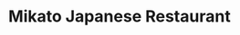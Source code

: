 ---
layout: place
title: "Mikato Japanese Restaurant"
permalink: /alabama/gulf-shores/mikato-japanese-restaurant.html
stateAbbr: AL
stateName: Alabama
cityName: Gulf Shores
seo:
  name: "Mikato Japanese Restaurant"
  type: Restaurant
  links: http://mikatojapanese.com/
description: "Spacious, contemporary Japanese choice for hibachi-cooked fare, creative sushi rolls & cocktails. Mikato Japanese Restaurant serves delicious sushi in Gulf Shores, Alabama. Try fresh Japanese dishes for a great dining experience. Available for takeout, lunch, and dinner."
place_id: ChIJt5WsAUQFmogR-4RcQYxem7o
photos:
  - name: >-
      places/ChIJt5WsAUQFmogR-4RcQYxem7o/photos/AeeoHcJVhgYFmL2tGXGTTCzd2eO1SqKiv1Kpz9jAUqiXl2tTYGmdlHeMKCmo5Bf5masq09eytLJ5CX571NFFgasmS6Vo-VTmprMPTXAAewVO15rbt5dAnjyVQkvNEMLl7qazpmDpprKhkGb8LpdwK9kT6LJvLYP-NhK0xXelJHi8EHbGPbfr85TEwOMX5N-RCw9iPc4LqVwvSI2poOvE9pWZL5_GonoWPCVWO0lH65fUIOHJhldlP0L5UDQOuoIPQiLgfPVIz4I49yuXZiPkHR30DosSLGHYimih2dGM9s75mksBPVXN4WhEuo12V2LDYgNKfHygu4dA2XW2yRtY9GfBFxO3xZzkyCbEOJThbkbqqXp87-4Yhn3j5d15hccIxaBCjlF0wNUbrGqmpEf0mddNHVXYbFf1eppd94v-Yq8Cpl4
    widthPx: 4032
    heightPx: 2268
    authorAttributions:
      - displayName: Kevin H. Nguyen
        uri: https://maps.google.com/maps/contrib/116234507640906992056
        photoUri: >-
          https://lh3.googleusercontent.com/a/ACg8ocJNgoMXEQgqDlmdLvMPq_Auem4eUd98kW7O1QTVOL04pRYFHA=s100-p-k-no-mo
    flagContentUri: >-
      https://www.google.com/local/imagery/report/?cb_client=maps_api_places.places_api&image_key=!1e10!2sCIHM0ogKEICAgIDR5IGlag&hl=en-US
    googleMapsUri: >-
      https://www.google.com/maps/place//data=!3m4!1e2!3m2!1sCIHM0ogKEICAgIDR5IGlag!2e10!4m2!3m1!1s0x889a054401ac95b7:0xba9b5e8c415c84fb
  - name: >-
      places/ChIJt5WsAUQFmogR-4RcQYxem7o/photos/AeeoHcIqC6DkLpoWJRcliP8pBJAzLG2giai79EJRv_aDg-_B--XHd5qTI990wcFazMix8JOtrUvj-PIzK0u9BFJ5VD3QmERNwknuzLtDaw_pnypJROPAz8Xnqyb-uYZCoqLGBQjjkVHlz9mKHIQebZ3NRVaVtl_nUD-XBSZagAyzXlQumJ87g9oAkqKx2v4bFgyef0X8UgmNqkB-Y7ncsx0w9cL-D4cMlDwKgUekGcfc0XLxjKfqGtChtFTu69UG_u4nFHLCh73WOwaQIucWLRluyPHAIs2FBfZ2cYnPvVLdn1Jm3GNQg0KKOTaEC3HK4nM2k0eNEffcgWsReyEktkiMXxzB9u0O7CaMMt-UmJFYve_RnJ3QKhdNQ0h2Gxr6ncmt1-pBkKedZ3ay3ldiR8PUOGenRsbZRcBkXKjJEYl-zZVoJqpq
    widthPx: 3000
    heightPx: 4000
    authorAttributions:
      - displayName: Zonie Thompson
        uri: https://maps.google.com/maps/contrib/108985609677411160390
        photoUri: >-
          https://lh3.googleusercontent.com/a-/ALV-UjUl4o6j6v53oMpM8ySZzXPgvK4iamx-JuxMzJRMVX7aYZ6Twl9Mfg=s100-p-k-no-mo
    flagContentUri: >-
      https://www.google.com/local/imagery/report/?cb_client=maps_api_places.places_api&image_key=!1e10!2sCIHM0ogKEICAgIDp0Of2jAE&hl=en-US
    googleMapsUri: >-
      https://www.google.com/maps/place//data=!3m4!1e2!3m2!1sCIHM0ogKEICAgIDp0Of2jAE!2e10!4m2!3m1!1s0x889a054401ac95b7:0xba9b5e8c415c84fb
  - name: >-
      places/ChIJt5WsAUQFmogR-4RcQYxem7o/photos/AeeoHcL56xlC8EeEbOO2-B1QPv8VMEtU7QCXN-vCBgcJ9ASzb4hyNbmnDnOEG8RUeFR9TWl1mXM94vj8kYmthPbV9QE3XGDfQBP1XYZelBoC7BtgvXH85dJ1n7SFZsS0ZWCGtnx9EljO9-_j00KN7woAOeoZBxBFkNmt4phDyBmbD4RYSIBls0uvRJsNnD9sOMSlZ8rgNl_Obs9nbiR6nlnz9anjIDsTV77dZb0V9lMbJqGQ85afdtg1Wn4Qg3H6kjalj7oB13HqwRx_Z6RjdqxyDf9SbCNAd1rMOI36VIt8LrLOQw
    widthPx: 700
    heightPx: 467
    authorAttributions:
      - displayName: Mikato Japanese Restaurant
        uri: https://maps.google.com/maps/contrib/107461234760102167988
        photoUri: >-
          https://lh3.googleusercontent.com/a/ACg8ocJR-3_FMOJX7UseaDJMrhJr0rzOQvLblxkOKITGTk-2oyzBoA=s100-p-k-no-mo
    flagContentUri: >-
      https://www.google.com/local/imagery/report/?cb_client=maps_api_places.places_api&image_key=!1e10!2sAF1QipOS33hOkniwgHTeCFwUq_9zCig6wUj7omHGu6SG&hl=en-US
    googleMapsUri: >-
      https://www.google.com/maps/place//data=!3m4!1e2!3m2!1sAF1QipOS33hOkniwgHTeCFwUq_9zCig6wUj7omHGu6SG!2e10!4m2!3m1!1s0x889a054401ac95b7:0xba9b5e8c415c84fb
  - name: >-
      places/ChIJt5WsAUQFmogR-4RcQYxem7o/photos/AeeoHcJWzXOJhSqiVaX50LNf_JArBKG6CPsQpINyPfJFPl_NAIJCp39j5W3DlP-2RyP49_vT6jGbL9mUrgkHTHeLG98Ozj2JqxJY6prlDU0xERjZ-1nxZegfRPbS9JgPppELdA6Eilbf-TM1M43nBVhSdfsPiZDA8EfUCgHAJAxLxSb9Z-bG3u0h6HNvFsMCijHZ-r15Wikv9AsrT3WCRnR7BtZB2_O0bXhcS8OeMQ7Coeu8ELA46wm8jtX-3b4369FvVBXR9JMRFXvKCs0AQSo928E4CVS-FDKPvHmeIn17EPhvwiNmrBUzPwSbOlkTCnhWcdXrQfnNT8ZND-trLzeHRxCG471BESSrjEugUkIjHUN5lo5IW9m9qEy5M1Wkph-uyZ3454WHfIFG1PaMo52sWndqFs0F6SU9TgeQnlrPbwtSsQ63
    widthPx: 4000
    heightPx: 3000
    authorAttributions:
      - displayName: Marsha Lawson
        uri: https://maps.google.com/maps/contrib/107304810377514480872
        photoUri: >-
          https://lh3.googleusercontent.com/a-/ALV-UjXiFBTNha2bL2dE7uYYKKGE703hIm6GQ7mcXsWm_oldWSB35s0zMA=s100-p-k-no-mo
    flagContentUri: >-
      https://www.google.com/local/imagery/report/?cb_client=maps_api_places.places_api&image_key=!1e10!2sCIHM0ogKEICAgIDOyb-31gE&hl=en-US
    googleMapsUri: >-
      https://www.google.com/maps/place//data=!3m4!1e2!3m2!1sCIHM0ogKEICAgIDOyb-31gE!2e10!4m2!3m1!1s0x889a054401ac95b7:0xba9b5e8c415c84fb
  - name: >-
      places/ChIJt5WsAUQFmogR-4RcQYxem7o/photos/AeeoHcJdxAgeuzEe-jcs9c77O_-MFXGJLxgFybDNaEIyfTGOUCmwHW6salH4c6H3Z-bkR0T0750MxMDC2cT683jcxzZLf_SGdIndr2RIbs7XA5f1HKqXYxsoEx-KBXnSnB8lxzJqCdVOQKCBOvNI-aCRMmA4ddddk7TvFt1n7Kl7q0a_9qy8FTUdx4zILXHAnwEIarxSNs1xIJvhSp7RkqJFlatlPQG7zCUw2R0sl5eauW7WP2CvA-Srw7FqNoVy_58Vd7CKI3E-mA84s3Yv2vWu3DaqWahTeupOIsGuAm4zutFf_M5zvp4wu67djRS5rJ6NjgKhGW00E7VWYG18kMqQAx6-JTeoEtAmf_whDEzjpmv3AoPK_2JlSKmM_klPd3YeCudIDnbv3vhiiWUwoRcO251dtJW41RJCm4ae0k4umf4
    widthPx: 2992
    heightPx: 2992
    authorAttributions:
      - displayName: Daniel Munger
        uri: https://maps.google.com/maps/contrib/117905111122804808628
        photoUri: >-
          https://lh3.googleusercontent.com/a/ACg8ocI2YvQF-JiizfGzGItfWqeHNIrJC_JPGzuLGDEVlP3N7wtpGA=s100-p-k-no-mo
    flagContentUri: >-
      https://www.google.com/local/imagery/report/?cb_client=maps_api_places.places_api&image_key=!1e10!2sCIHM0ogKEICAgICBzvj0Og&hl=en-US
    googleMapsUri: >-
      https://www.google.com/maps/place//data=!3m4!1e2!3m2!1sCIHM0ogKEICAgICBzvj0Og!2e10!4m2!3m1!1s0x889a054401ac95b7:0xba9b5e8c415c84fb
  - name: >-
      places/ChIJt5WsAUQFmogR-4RcQYxem7o/photos/AeeoHcIW637zXryJv8eRMqiUOD2eViBrDJJqjZjfzW8Syr3b0jpZ9G9i9aWSFdbpkuK6fJmjc_V6giWdlshCKULVJAwWNjiRhOFGpcUSiyJeJKTPcmkkufU6ZxmMRJigcrrzSmYT_jjyd0NSKkhAlm1ltOO5mlIaeOGKcBwUaISX2f1R7KcJVsWksLOcTzVHxcVo1Lt8xqn61FuyOvWtJxQ6ZGRHRPJiTWZ8JucK97tlwg5AV7F2wm0wm1-LuDDLK74QgdFl8hUTXAH7Z1inn-umX3JISvZxyhbMze9sPJ9-HpRnEUZF6Yy8G2ehzOgRtkv3TxTlDIYj_CCc88GUNspbDw2gU8uiyVrzTbXno4OMXxiVziaz8J_Aes9lt_jhebKp8R2D96A6BX8AbnQil8Ic4zpyExFCMiawIw_hXIQ23QE
    widthPx: 4000
    heightPx: 3000
    authorAttributions:
      - displayName: CagedUp Bullies
        uri: https://maps.google.com/maps/contrib/100155127373680151065
        photoUri: >-
          https://lh3.googleusercontent.com/a-/ALV-UjUXczXmscVAkxTyDLkGC87DNQyn8Uibbozy_WbeXMwZYOvNHws=s100-p-k-no-mo
    flagContentUri: >-
      https://www.google.com/local/imagery/report/?cb_client=maps_api_places.places_api&image_key=!1e10!2sCIHM0ogKEICAgIDDhoPrIw&hl=en-US
    googleMapsUri: >-
      https://www.google.com/maps/place//data=!3m4!1e2!3m2!1sCIHM0ogKEICAgIDDhoPrIw!2e10!4m2!3m1!1s0x889a054401ac95b7:0xba9b5e8c415c84fb
  - name: >-
      places/ChIJt5WsAUQFmogR-4RcQYxem7o/photos/AeeoHcKD2l5b4TcHEk8uYYlpDwe8-DObLLvaiQNbj0axW3ruVV-BY7DlNqiAG8J1NNpshGRODwc5jtIruFoVgcCn3KQtHg0kYx_vEgaAgPHXt4xBpJtWF-UNzDuXqIAzox-PnxTnTJ43gVM81upF5F08e-CZqYQl4X4SeMoX2wKpJMIKpfRlK257KPqfrz7Lmz5QKrVgijv1xpdJ_SyPGqmZsrONdQ0QQFVfJxlp9Oy3zBbg8D5ANt6qhGEAyCXrlubkyOYNcZPd5ljw0Zj7yyBUnNW5esHBcw2CNVsrObD3ALa0rAOiHvdQc2ihVNu6qtON3fbOnuzAzHJrlR_v59EcsDnNo4SrpOMU4YMXhrNYHsrpkkJiZI4hGYYAfOfxqj9qlMTLJSHkf9okl0CuNdqlsaTzUDKtYrCoO9i2rGu6QTNoHoEg
    widthPx: 4800
    heightPx: 3600
    authorAttributions:
      - displayName: T E
        uri: https://maps.google.com/maps/contrib/104141148269303184863
        photoUri: >-
          https://lh3.googleusercontent.com/a-/ALV-UjWHJxkGnSIklfsHgpMFnId3FAaKGziZNdzrHJUzQJMnyZfU_We8qg=s100-p-k-no-mo
    flagContentUri: >-
      https://www.google.com/local/imagery/report/?cb_client=maps_api_places.places_api&image_key=!1e10!2sCIHM0ogKEICAgIDDh4HkvgE&hl=en-US
    googleMapsUri: >-
      https://www.google.com/maps/place//data=!3m4!1e2!3m2!1sCIHM0ogKEICAgIDDh4HkvgE!2e10!4m2!3m1!1s0x889a054401ac95b7:0xba9b5e8c415c84fb
  - name: >-
      places/ChIJt5WsAUQFmogR-4RcQYxem7o/photos/AeeoHcK-W11uAz2m9ohbU9Ji-DskRVDCcBplCQWc44kG6oUa_uBK_UE0fooTJv8y_KNh4Iul-4CFS9stenycSYUpYYhPbFb7tP0Aivoi_d_5zap8vBfD8EutS4KUpMZyJHOOJ6ibPuIU4ftMEHrzV0RprfWDKVGpXZMqBxI8E2qID0VfqkYvNRAKsRP_aLp_sNpHOIWvfjbN6oycFZXXpTjpTHm6XUU3SaGEtehUJWlbA9QVGr3bDE83QMHdLch8v5GA0CU0H0ROY2pOyvoDKTZKqp8QUUUB6NQF2so9qYP7oac5M_VcLzGNwEX4eyZ7o-CqIzMWjXYBdfHgWS248A5UNcQ5TMdFlhavCEtvLf0Wj7MmNEEwa1H8A3PQXl0-4BA-VxpXo_fBNhV32tnsUMNQYI--9nQP0fcRdKORLUR-G_RH_rCz
    widthPx: 3000
    heightPx: 4000
    authorAttributions:
      - displayName: Zonie Thompson
        uri: https://maps.google.com/maps/contrib/108985609677411160390
        photoUri: >-
          https://lh3.googleusercontent.com/a-/ALV-UjUl4o6j6v53oMpM8ySZzXPgvK4iamx-JuxMzJRMVX7aYZ6Twl9Mfg=s100-p-k-no-mo
    flagContentUri: >-
      https://www.google.com/local/imagery/report/?cb_client=maps_api_places.places_api&image_key=!1e10!2sCIHM0ogKEICAgIDp0OehygE&hl=en-US
    googleMapsUri: >-
      https://www.google.com/maps/place//data=!3m4!1e2!3m2!1sCIHM0ogKEICAgIDp0OehygE!2e10!4m2!3m1!1s0x889a054401ac95b7:0xba9b5e8c415c84fb
  - name: >-
      places/ChIJt5WsAUQFmogR-4RcQYxem7o/photos/AeeoHcIj2PW237tbwIOoK5RcqQZCAXnQZpZGHp0stPZW9eGwKO40rI99tAddDr5noUCpdXDslWmEGWMfHfl0ZPIpHrnNhjQF1TVvS4RyubaiOGMzO2k8Y34Yt-5_Ct1-_7FdFtHIQAZyWnSoqw_t6gtZhOxZaQj_oWlKRYhVqvEMI-twvHVNULkdP_JHABTu6E3Zn77xQprobtMXksgYmLiJF73DfG8qP5b3zAtm3JzA__rfoOiAgo-OQr1jKYsjtovGVO04aR09VbgAhmDl9QEpdJoUoiJbJ8Catg5wcyZ0Z_qNPzzZczrXdw4u8n0RFfSk2oG7Xt0fflc4bzlz6mKr0UdJ_9pjn9dg7soClNIaO3eWWEVXaXahMEWIE1_h66pEurqAlxPz7vRBvPdc0VgrXJEgLBpcVwZ9fgHwWpBYA6useQ
    widthPx: 3600
    heightPx: 4800
    authorAttributions:
      - displayName: Andrea Yarritu
        uri: https://maps.google.com/maps/contrib/111957691790070714605
        photoUri: >-
          https://lh3.googleusercontent.com/a-/ALV-UjVss9zmjaLbAoPX0k1DwgSVukP6TjRi3HhFC7-Hb4RIPeqK-m6GsQ=s100-p-k-no-mo
    flagContentUri: >-
      https://www.google.com/local/imagery/report/?cb_client=maps_api_places.places_api&image_key=!1e10!2sCIHM0ogKEICAgIDbv5ryAg&hl=en-US
    googleMapsUri: >-
      https://www.google.com/maps/place//data=!3m4!1e2!3m2!1sCIHM0ogKEICAgIDbv5ryAg!2e10!4m2!3m1!1s0x889a054401ac95b7:0xba9b5e8c415c84fb
  - name: >-
      places/ChIJt5WsAUQFmogR-4RcQYxem7o/photos/AeeoHcKXu0uGif0tscg69t14-9ezDCMUjr9z-EOHqUpuksfdXsTQfB9IVKVZUDWcX0KGFIpimefTwGMvxeq3hkqhz66bE9YPuGtsvqIxUVaQ47Xej2CK2Q2c3rFI3wNQ7xAFAg1SbDpqkR1RwYGaH96Bbhpuzao3SqZYX7htW4sIIYd1V4-twGSy69jkpfYQBltlaeZYURXCetwGGLQli85OVQtPkR29MyRz97UPI08atFgullmnToleERnKMgvC2gjxDOM8LRPbapO8dItGjfZSW_VD4QlTWzDt9FblW8Md93h7WG1JDPKlsUiom_5q_uLuOxbulPkjNp5cZvGa191Vc3Y_grDNKg8ylnrR7aHuLYtMZWTR-sPcdiSer2IfhQdpcza_9frHBmviiOIASCn-Tv09eemdy08PARhBRRJmAQ3vaQ
    widthPx: 4000
    heightPx: 2252
    authorAttributions:
      - displayName: Iris Meder
        uri: https://maps.google.com/maps/contrib/108310969908571179865
        photoUri: >-
          https://lh3.googleusercontent.com/a/ACg8ocKJL9_t3ATC4BqNzHNY_2CykPvz-LArFgDQgoQ0VC7rK-z54A=s100-p-k-no-mo
    flagContentUri: >-
      https://www.google.com/local/imagery/report/?cb_client=maps_api_places.places_api&image_key=!1e10!2sCIHM0ogKEICAgID37euqeg&hl=en-US
    googleMapsUri: >-
      https://www.google.com/maps/place//data=!3m4!1e2!3m2!1sCIHM0ogKEICAgID37euqeg!2e10!4m2!3m1!1s0x889a054401ac95b7:0xba9b5e8c415c84fb
address: '3800 Gulf Shores Pkwy #200, Gulf Shores, AL 36542, USA'
street: '3800 Gulf Shores Pkwy #200'
city: Gulf Shores
state: AL
zip: '36542'
country: USA
neighborhood: null
latitude: '30.301788'
longitude: '-87.680180'
accessibility_options:
  wheelchairAccessibleParking: true
  wheelchairAccessibleEntrance: true
  wheelchairAccessibleRestroom: true
  wheelchairAccessibleSeating: true
business_status: OPERATIONAL
name: Mikato Japanese Restaurant
google_maps_links:
  directionsUri: >-
    https://www.google.com/maps/dir//''/data=!4m7!4m6!1m1!4e2!1m2!1m1!1s0x889a054401ac95b7:0xba9b5e8c415c84fb!3e0
  placeUri: https://maps.google.com/?cid=13446445068929762555
  writeAReviewUri: >-
    https://www.google.com/maps/place//data=!4m3!3m2!1s0x889a054401ac95b7:0xba9b5e8c415c84fb!12e1
  reviewsUri: >-
    https://www.google.com/maps/place//data=!4m4!3m3!1s0x889a054401ac95b7:0xba9b5e8c415c84fb!9m1!1b1
  photosUri: >-
    https://www.google.com/maps/place//data=!4m3!3m2!1s0x889a054401ac95b7:0xba9b5e8c415c84fb!10e5
primary_type: Restaurant
opening_hours:
  regular: null
  current: null
secondary_opening_hours:
  regular:
    weekdayDescriptions: null
    type: null
  current:
    weekdayDescriptions: null
    type: null
phone: (251) 968-2525
price_level: PRICE_LEVEL_MODERATE
price_range: $20 &ndash; $30
rating: '4.0'
rating_count: 703
website: http://mikatojapanese.com/
reviews:
  - name: >-
      places/ChIJt5WsAUQFmogR-4RcQYxem7o/reviews/ChdDSUhNMG9nS0VJQ0FnSUNIcnNHeXNBRRAB
    relativePublishTimeDescription: 7 months ago
    rating: 5
    text:
      text: >-
        Food was great, prices were great and service was great. Went with
        friends for Hibachi. Our chef was fun and funny, just the way you like
        your Hibachi. Lol! It was so much food, we had left overs. It was just
        as good the next day, which I love. We will be back.
      languageCode: en
    originalText:
      text: >-
        Food was great, prices were great and service was great. Went with
        friends for Hibachi. Our chef was fun and funny, just the way you like
        your Hibachi. Lol! It was so much food, we had left overs. It was just
        as good the next day, which I love. We will be back.
      languageCode: en
    authorAttribution:
      displayName: Candice Frazier
      uri: https://www.google.com/maps/contrib/102775113439016344321/reviews
      photoUri: >-
        https://lh3.googleusercontent.com/a-/ALV-UjUwywTNydsuA8-d-eiNH7v15ob_pRVRtaxv4NANU9atExTgSDcL6g=s128-c0x00000000-cc-rp-mo-ba3
    publishTime: '2024-09-05T05:26:34.080748Z'
    flagContentUri: >-
      https://www.google.com/local/review/rap/report?postId=ChdDSUhNMG9nS0VJQ0FnSUNIcnNHeXNBRRAB&d=17924085&t=1
    googleMapsUri: >-
      https://www.google.com/maps/reviews/data=!4m6!14m5!1m4!2m3!1sChdDSUhNMG9nS0VJQ0FnSUNIcnNHeXNBRRAB!2m1!1s0x889a054401ac95b7:0xba9b5e8c415c84fb
  - name: >-
      places/ChIJt5WsAUQFmogR-4RcQYxem7o/reviews/ChdDSUhNMG9nS0VJQ0FnSUNYOE5iajJnRRAB
    relativePublishTimeDescription: 6 months ago
    rating: 4
    text:
      text: >-
        We hit up Mikato for Mom’s birthday bash,

        A private room in the back, away from the splash.

        Fifteen deep, ready to laugh and dine,

        Everything was awesome, we had a great time!


        But here’s a tip if you’re not gonna eat:

        They’ll charge you ten bucks just for your seat.

        Now, this makes sense in a big open space,

        But in a private room, it feels out of place.

        So grab your friend’s sushi if you don’t wanna pay,

        That’s the secret trick to save the day!


        Now Jimmy, our chef, what a dazzling pro,

        Put on a show with a fiery glow!

        Made us laugh, kept us grinning all night,

        With jokes and tricks, his timing was tight.


        Chicken’s texture? Not quite my groove,

        But the shrimp? Oh, it sure made a move!

        So here’s the deal, if you want a fun treat,

        Mikato’s got flavor and chefs you should meet!

        .

        If you're looking for authentic and honest reviews, be sure to follow me
        on Google Reviews. I am passionate about discovering delicious food and
        sharing my experiences with others.
      languageCode: en
    originalText:
      text: >-
        We hit up Mikato for Mom’s birthday bash,

        A private room in the back, away from the splash.

        Fifteen deep, ready to laugh and dine,

        Everything was awesome, we had a great time!


        But here’s a tip if you’re not gonna eat:

        They’ll charge you ten bucks just for your seat.

        Now, this makes sense in a big open space,

        But in a private room, it feels out of place.

        So grab your friend’s sushi if you don’t wanna pay,

        That’s the secret trick to save the day!


        Now Jimmy, our chef, what a dazzling pro,

        Put on a show with a fiery glow!

        Made us laugh, kept us grinning all night,

        With jokes and tricks, his timing was tight.


        Chicken’s texture? Not quite my groove,

        But the shrimp? Oh, it sure made a move!

        So here’s the deal, if you want a fun treat,

        Mikato’s got flavor and chefs you should meet!

        .

        If you're looking for authentic and honest reviews, be sure to follow me
        on Google Reviews. I am passionate about discovering delicious food and
        sharing my experiences with others.
      languageCode: en
    authorAttribution:
      displayName: Coco Dombroski
      uri: https://www.google.com/maps/contrib/104212287359751701079/reviews
      photoUri: >-
        https://lh3.googleusercontent.com/a-/ALV-UjX9IQDKW782YSSIo81PRYa1uuGpqZVeNwY-LlsIvYEdTg11nEgx=s128-c0x00000000-cc-rp-mo-ba4
    publishTime: '2024-10-12T14:42:55.888158Z'
    flagContentUri: >-
      https://www.google.com/local/review/rap/report?postId=ChdDSUhNMG9nS0VJQ0FnSUNYOE5iajJnRRAB&d=17924085&t=1
    googleMapsUri: >-
      https://www.google.com/maps/reviews/data=!4m6!14m5!1m4!2m3!1sChdDSUhNMG9nS0VJQ0FnSUNYOE5iajJnRRAB!2m1!1s0x889a054401ac95b7:0xba9b5e8c415c84fb
  - name: >-
      places/ChIJt5WsAUQFmogR-4RcQYxem7o/reviews/ChZDSUhNMG9nS0VJQ0FnSUR4eEtUWEpREAE
    relativePublishTimeDescription: a year ago
    rating: 5
    text:
      text: >-
        This place was awesome. The prices were good for the quality. The thing
        I find to be the most rare about eating at a sushi joint is that I
        always leave not full. This place I left stuffed. I even took home a
        doggy bag. Our waitress was super polite and attentive, my drink never
        got empty, and we had a blast. I recommend this for families. But also
        for dates it has a kind of upscale type atmosphere to it that could be
        Romantic.
      languageCode: en
    originalText:
      text: >-
        This place was awesome. The prices were good for the quality. The thing
        I find to be the most rare about eating at a sushi joint is that I
        always leave not full. This place I left stuffed. I even took home a
        doggy bag. Our waitress was super polite and attentive, my drink never
        got empty, and we had a blast. I recommend this for families. But also
        for dates it has a kind of upscale type atmosphere to it that could be
        Romantic.
      languageCode: en
    authorAttribution:
      displayName: Pz
      uri: https://www.google.com/maps/contrib/112847464436745151566/reviews
      photoUri: >-
        https://lh3.googleusercontent.com/a-/ALV-UjVoxkAqTHjbLzee11LUaalTujH0ePVYiLZ9Tj9vT9vv_M7fQku0=s128-c0x00000000-cc-rp-mo-ba4
    publishTime: '2023-06-01T20:42:10.730992Z'
    flagContentUri: >-
      https://www.google.com/local/review/rap/report?postId=ChZDSUhNMG9nS0VJQ0FnSUR4eEtUWEpREAE&d=17924085&t=1
    googleMapsUri: >-
      https://www.google.com/maps/reviews/data=!4m6!14m5!1m4!2m3!1sChZDSUhNMG9nS0VJQ0FnSUR4eEtUWEpREAE!2m1!1s0x889a054401ac95b7:0xba9b5e8c415c84fb
  - name: >-
      places/ChIJt5WsAUQFmogR-4RcQYxem7o/reviews/ChdDSUhNMG9nS0VJQ0FnTURJd0lxeHVnRRAB
    relativePublishTimeDescription: a week ago
    rating: 3
    text:
      text: >-
        The food was okay compared to other hibachi restaurants I have been too.
        House salad was sour and the teriyaki was sour as well. The noodles were
        also salty. Our waitress (Asian lady) was very rude when we gave her a
        tip at the end of our meal. This restaurant has some cleaning up to do
        and needs a few upgrades!
      languageCode: en
    originalText:
      text: >-
        The food was okay compared to other hibachi restaurants I have been too.
        House salad was sour and the teriyaki was sour as well. The noodles were
        also salty. Our waitress (Asian lady) was very rude when we gave her a
        tip at the end of our meal. This restaurant has some cleaning up to do
        and needs a few upgrades!
      languageCode: en
    authorAttribution:
      displayName: Monikka S
      uri: https://www.google.com/maps/contrib/116133654000252516280/reviews
      photoUri: >-
        https://lh3.googleusercontent.com/a-/ALV-UjVsj5dXIRFIQACn1j6_kU8YRpe6hK9XM3tNhQhaJOZqhB6YvKwK=s128-c0x00000000-cc-rp-mo
    publishTime: '2025-04-06T03:06:34.747050Z'
    flagContentUri: >-
      https://www.google.com/local/review/rap/report?postId=ChdDSUhNMG9nS0VJQ0FnTURJd0lxeHVnRRAB&d=17924085&t=1
    googleMapsUri: >-
      https://www.google.com/maps/reviews/data=!4m6!14m5!1m4!2m3!1sChdDSUhNMG9nS0VJQ0FnTURJd0lxeHVnRRAB!2m1!1s0x889a054401ac95b7:0xba9b5e8c415c84fb
  - name: >-
      places/ChIJt5WsAUQFmogR-4RcQYxem7o/reviews/ChZDSUhNMG9nS0VJQ0FnSUN4dktiQlRBEAE
    relativePublishTimeDescription: a year ago
    rating: 4
    text:
      text: >-
        1st time to this restaurant.

        The shows were neat, and chefs are very talented.  The waitress was so
        sweet!! California rolls were awesome! The salad house salad dressing
        fish type of mayo. I'm not sure if I would like the ginger better.  The
        meat was just right.  The veggies were good.  fried rice was okay it had
        a charcoal tasting. The soup tastes

        like a broth of fish or beef with green onion and mushrooms.

        It was way too much food. Maybe I could have shared a plate. Pricey
        meal. Once a year thing. The place is very pretty and people are nice.
        we had a wait to on chef and we were sitted so I had an appetizer of
        California rolls to start.
      languageCode: en
    originalText:
      text: >-
        1st time to this restaurant.

        The shows were neat, and chefs are very talented.  The waitress was so
        sweet!! California rolls were awesome! The salad house salad dressing
        fish type of mayo. I'm not sure if I would like the ginger better.  The
        meat was just right.  The veggies were good.  fried rice was okay it had
        a charcoal tasting. The soup tastes

        like a broth of fish or beef with green onion and mushrooms.

        It was way too much food. Maybe I could have shared a plate. Pricey
        meal. Once a year thing. The place is very pretty and people are nice.
        we had a wait to on chef and we were sitted so I had an appetizer of
        California rolls to start.
      languageCode: en
    authorAttribution:
      displayName: Maria R
      uri: https://www.google.com/maps/contrib/117549432671673063809/reviews
      photoUri: >-
        https://lh3.googleusercontent.com/a/ACg8ocLpsINouEfJQ72EcjYjbVzMOY-oxtSikgu2j5DqzqsLuUxr1w=s128-c0x00000000-cc-rp-mo-ba5
    publishTime: '2023-05-13T02:05:04.727141Z'
    flagContentUri: >-
      https://www.google.com/local/review/rap/report?postId=ChZDSUhNMG9nS0VJQ0FnSUN4dktiQlRBEAE&d=17924085&t=1
    googleMapsUri: >-
      https://www.google.com/maps/reviews/data=!4m6!14m5!1m4!2m3!1sChZDSUhNMG9nS0VJQ0FnSUN4dktiQlRBEAE!2m1!1s0x889a054401ac95b7:0xba9b5e8c415c84fb
parking_options:
  freeParkingLot: true
  freeStreetParking: true
  valetParking: false
payment_options:
  acceptsCreditCards: true
  acceptsDebitCards: true
  acceptsCashOnly: false
  acceptsNfc: true
allow_dogs: null
curbside_pickup: null
delivery: null
dine_in: true
good_for_children: true
good_for_groups: true
good_for_sports: false
live_music: false
menu_for_children: true
outdoor_seating: false
reservable: true
restroom: true
serves_beer: true
serves_breakfast: null
serves_brunch: false
serves_cocktails: true
serves_coffee: null
serves_dinner: true
serves_dessert: true
serves_lunch: true
serves_vegetarian_food: null
serves_wine: true
takeout: true
summary: >-
  Spacious, contemporary Japanese choice for hibachi-cooked fare, creative sushi
  rolls & cocktails.

---